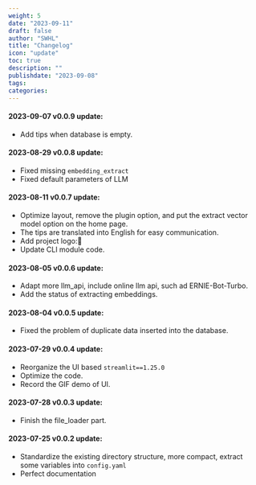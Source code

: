```yaml
---
weight: 5
date: "2023-09-11"
draft: false
author: "SWHL"
title: "Changelog"
icon: "update"
toc: true
description: ""
publishdate: "2023-09-08"
tags:
categories:
---
```



#### 2023-09-07 v0.0.9 update:
- Add tips when database is empty.

#### 2023-08-29 v0.0.8 update:
- Fixed missing `embedding_extract`
- Fixed default parameters of LLM

#### 2023-08-11 v0.0.7 update:
- Optimize layout, remove the plugin option, and put the extract vector model option on the home page.
- The tips are translated into English for easy communication.
- Add project logo:🧐
- Update CLI module code.

#### 2023-08-05 v0.0.6 update:
- Adapt more llm_api, include online llm api, such ad ERNIE-Bot-Turbo.
- Add the status of extracting embeddings.

#### 2023-08-04 v0.0.5 update:
- Fixed the problem of duplicate data inserted into the database.

#### 2023-07-29 v0.0.4 update:
- Reorganize the UI based `streamlit==1.25.0`
- Optimize the code.
- Record the GIF demo of UI.

#### 2023-07-28 v0.0.3 update:
- Finish the file_loader part.

#### 2023-07-25 v0.0.2 update:
- Standardize the existing directory structure, more compact, extract some variables into `config.yaml`
- Perfect documentation
